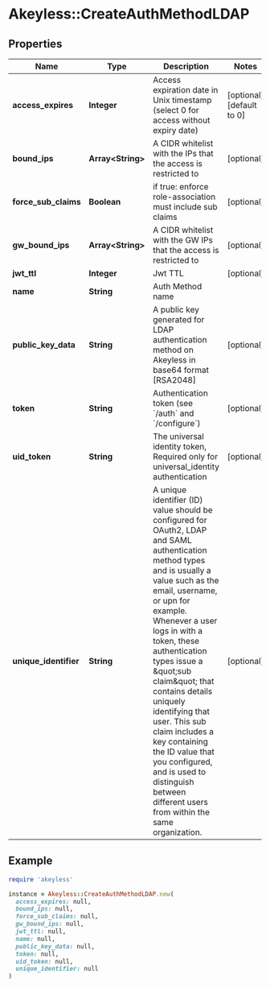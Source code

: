 # Akeyless::CreateAuthMethodLDAP

## Properties

| Name | Type | Description | Notes |
| ---- | ---- | ----------- | ----- |
| **access_expires** | **Integer** | Access expiration date in Unix timestamp (select 0 for access without expiry date) | [optional][default to 0] |
| **bound_ips** | **Array&lt;String&gt;** | A CIDR whitelist with the IPs that the access is restricted to | [optional] |
| **force_sub_claims** | **Boolean** | if true: enforce role-association must include sub claims | [optional] |
| **gw_bound_ips** | **Array&lt;String&gt;** | A CIDR whitelist with the GW IPs that the access is restricted to | [optional] |
| **jwt_ttl** | **Integer** | Jwt TTL | [optional] |
| **name** | **String** | Auth Method name |  |
| **public_key_data** | **String** | A public key generated for LDAP authentication method on Akeyless in base64 format [RSA2048] | [optional] |
| **token** | **String** | Authentication token (see &#x60;/auth&#x60; and &#x60;/configure&#x60;) | [optional] |
| **uid_token** | **String** | The universal identity token, Required only for universal_identity authentication | [optional] |
| **unique_identifier** | **String** | A unique identifier (ID) value should be configured for OAuth2, LDAP and SAML authentication method types and is usually a value such as the email, username, or upn for example. Whenever a user logs in with a token, these authentication types issue a \&quot;sub claim\&quot; that contains details uniquely identifying that user. This sub claim includes a key containing the ID value that you configured, and is used to distinguish between different users from within the same organization. | [optional] |

## Example

```ruby
require 'akeyless'

instance = Akeyless::CreateAuthMethodLDAP.new(
  access_expires: null,
  bound_ips: null,
  force_sub_claims: null,
  gw_bound_ips: null,
  jwt_ttl: null,
  name: null,
  public_key_data: null,
  token: null,
  uid_token: null,
  unique_identifier: null
)
```

